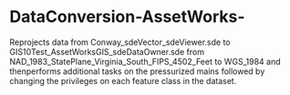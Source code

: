 # DataConversion-AssetWorks-
Reprojects data from Conway_sdeVector_sdeViewer.sde to GIS10Test_AssetWorksGIS_sdeDataOwner.sde from NAD_1983_StatePlane_Virginia_South_FIPS_4502_Feet to WGS_1984 and thenperforms additional tasks on the pressurized mains followed by changing the privileges on each feature class in the dataset.
